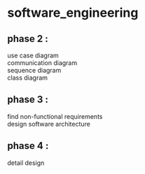 # software_engineering

## phase 2 :</br>
use case diagram </br>
communication diagram </br>
sequence diagram </br>
class diagram </br>
## phase 3 :</br>
find non-functional requirements </br>
design software architecture </br>
## phase 4 :</br>
detail design </br>



